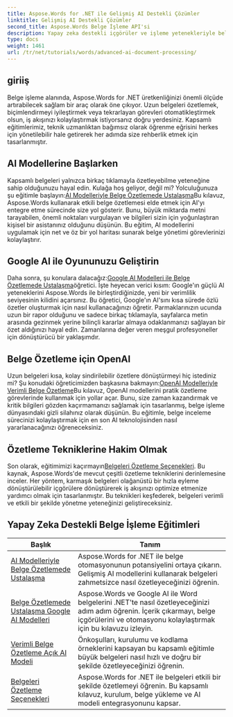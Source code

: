 ```yaml
---
title: Aspose.Words for .NET ile Gelişmiş AI Destekli Çözümler
linktitle: Gelişmiş AI Destekli Çözümler
second_title: Aspose.Words Belge İşleme API'si
description: Yapay zeka destekli içgörüler ve işleme yetenekleriyle belge oluşturma, düzenleme ve analizini otomatikleştirmeye yönelik adım adım yöntemleri öğrenin.
type: docs
weight: 1461
url: /tr/net/tutorials/words/advanced-ai-document-processing/
---
```

## giriiş

Belge işleme alanında, Aspose.Words for .NET üretkenliğinizi önemli ölçüde artırabilecek sağlam bir araç olarak öne çıkıyor. Uzun belgeleri özetlemek, biçimlendirmeyi iyileştirmek veya tekrarlayan görevleri otomatikleştirmek olsun, iş akışınızı kolaylaştırmak istiyorsanız doğru yerdesiniz. Kapsamlı eğitimlerimiz, teknik uzmanlıktan bağımsız olarak öğrenme eğrisini herkes için yönetilebilir hale getirerek her adımda size rehberlik etmek için tasarlanmıştır.

## AI Modellerine Başlarken

 Kapsamlı belgeleri yalnızca birkaç tıklamayla özetleyebilme yeteneğine sahip olduğunuzu hayal edin. Kulağa hoş geliyor, değil mi? Yolculuğunuza şu eğitimle başlayın:[AI Modelleriyle Belge Özetlemede Ustalaşma](./mastering-document-summarization-ai-model/)Bu kılavuz, Aspose.Words kullanarak etkili belge özetlemesi elde etmek için AI'yı entegre etme sürecinde size yol gösterir. Bunu, büyük miktarda metni tarayabilen, önemli noktaları vurgulayan ve bilgileri sizin için yoğunlaştıran kişisel bir asistanınız olduğunu düşünün. Bu eğitim, AI modellerini uygulamak için net ve öz bir yol haritası sunarak belge yönetimi görevlerinizi kolaylaştırır.

## Google AI ile Oyununuzu Geliştirin

 Daha sonra, şu konulara dalacağız:[Google AI Modelleri ile Belge Özetlemede Ustalaşma](./mastering-document-summarization-google-ai-model/)öğretici. İşte heyecan verici kısım: Google'ın güçlü AI yeteneklerini Aspose.Words ile birleştirdiğinizde, yeni bir verimlilik seviyesinin kilidini açarsınız. Bu öğretici, Google'ın AI'sını kısa sürede özlü özetler oluşturmak için nasıl kullanacağınızı öğretir. Parmaklarınızın ucunda uzun bir rapor olduğunu ve sadece birkaç tıklamayla, sayfalarca metin arasında gezinmek yerine bilinçli kararlar almaya odaklanmanızı sağlayan bir özet aldığınızı hayal edin. Zamanlarına değer veren meşgul profesyoneller için dönüştürücü bir yaklaşımdır.

## Belge Özetleme için OpenAI

 Uzun belgeleri kısa, kolay sindirilebilir özetlere dönüştürmeyi hiç istediniz mi? Şu konudaki öğreticimizden başkasına bakmayın:[OpenAI Modelleriyle Verimli Belge Özetleme](./efficient-document-summarization-openai-model/)Bu kılavuz, OpenAI modellerini pratik özetleme görevlerinde kullanmak için yollar açar. Bunu, size zaman kazandırmak ve kritik bilgileri gözden kaçırmamanızı sağlamak için tasarlanmış, belge işleme dünyasındaki gizli silahınız olarak düşünün. Bu eğitimle, belge inceleme sürecinizi kolaylaştırmak için en son AI teknolojisinden nasıl yararlanacağınızı öğreneceksiniz.

## Özetleme Tekniklerine Hakim Olmak

 Son olarak, eğitimimizi kaçırmayın[Belgeleri Özetleme Seçenekleri](./summarize-documents-options/). Bu kaynak, Aspose.Words'de mevcut çeşitli özetleme tekniklerini derinlemesine inceler. Her yöntem, karmaşık belgeleri olağanüstü bir hızla eyleme dönüştürülebilir içgörülere dönüştürerek iş akışınızı optimize etmenize yardımcı olmak için tasarlanmıştır. Bu teknikleri keşfederek, belgeleri verimli ve etkili bir şekilde yönetme yeteneğinizi geliştireceksiniz.

 ## Yapay Zeka Destekli Belge İşleme Eğitimleri
| Başlık | Tanım |
| --- | --- |
| [AI Modelleriyle Belge Özetlemede Ustalaşma](./mastering-document-summarization-ai-model/) | Aspose.Words for .NET ile belge otomasyonunun potansiyelini ortaya çıkarın. Gelişmiş AI modellerini kullanarak belgeleri zahmetsizce nasıl özetleyeceğinizi öğrenin. |
| [Belge Özetlemede Ustalaşma Google AI Modelleri](./mastering-document-summarization-google-ai-model/) | Aspose.Words ve Google AI ile Word belgelerini .NET'te nasıl özetleyeceğinizi adım adım öğrenin. İçerik çıkarmayı, belge içgörülerini ve otomasyonu kolaylaştırmak için bu kılavuzu izleyin. |
| [Verimli Belge Özetleme Açık AI Modeli](./efficient-document-summarization-openai-model/) | Önkoşulları, kurulumu ve kodlama örneklerini kapsayan bu kapsamlı eğitimle büyük belgeleri nasıl hızlı ve doğru bir şekilde özetleyeceğinizi öğrenin. |
| [Belgeleri Özetleme Seçenekleri](./summarize-documents-options/) | Aspose.Words for .NET ile belgeleri etkili bir şekilde özetlemeyi öğrenin. Bu kapsamlı kılavuz, kurulum, belge yükleme ve AI modeli entegrasyonunu kapsar. |